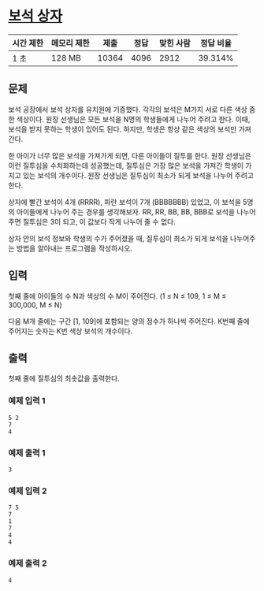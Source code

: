 # [보석 상자](https://www.acmicpc.net/problem/2792)

| 시간 제한 | 메모리 제한 | 제출  | 정답 | 맞힌 사람 | 정답 비율 |
| --------- | ----------- | ----- | ---- | --------- | --------- |
| 1 초      | 128 MB      | 10364 | 4096 | 2912      | 39.314%   |

## 문제

보석 공장에서 보석 상자를 유치원에 기증했다. 각각의 보석은 M가지 서로 다른 색상 중 한 색상이다. 원장 선생님은 모든 보석을 N명의 학생들에게 나누어 주려고 한다. 이때, 보석을 받지 못하는 학생이 있어도 된다. 하지만, 학생은 항상 같은 색상의 보석만 가져간다.

한 아이가 너무 많은 보석을 가져가게 되면, 다른 아이들이 질투를 한다. 원장 선생님은 이런 질투심을 수치화하는데 성공했는데, 질투심은 가장 많은 보석을 가져간 학생이 가지고 있는 보석의 개수이다. 원장 선생님은 질투심이 최소가 되게 보석을 나누어 주려고 한다.

상자에 빨간 보석이 4개 (RRRR), 파란 보석이 7개 (BBBBBBB) 있었고, 이 보석을 5명의 아이들에게 나누어 주는 경우를 생각해보자. RR, RR, BB, BB, BBB로 보석을 나누어주면 질투심은 3이 되고, 이 값보다 작게 나누어 줄 수 없다.

상자 안의 보석 정보와 학생의 수가 주어졌을 때, 질투심이 최소가 되게 보석을 나누어주는 방법을 알아내는 프로그램을 작성하시오.

## 입력

첫째 줄에 아이들의 수 N과 색상의 수 M이 주어진다. (1 ≤ N ≤ 109, 1 ≤ M ≤ 300,000, M ≤ N)

다음 M개 줄에는 구간 [1, 109]에 포함되는 양의 정수가 하나씩 주어진다. K번째 줄에 주어지는 숫자는 K번 색상 보석의 개수이다.

## 출력

첫째 줄에 질투심의 최솟값을 출력한다.

### 예제 입력 1

```
5 2
7
4
```

### 예제 출력 1

```
3
```

### 예제 입력 2

```
7 5
7
1
7
4
4
```

### 예제 출력 2

```
4
```
